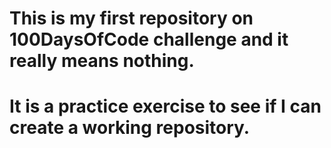 # This is my first repository on 100DaysOfCode challenge and it really means nothing.
# It is a practice exercise to see if I can create a working repository.